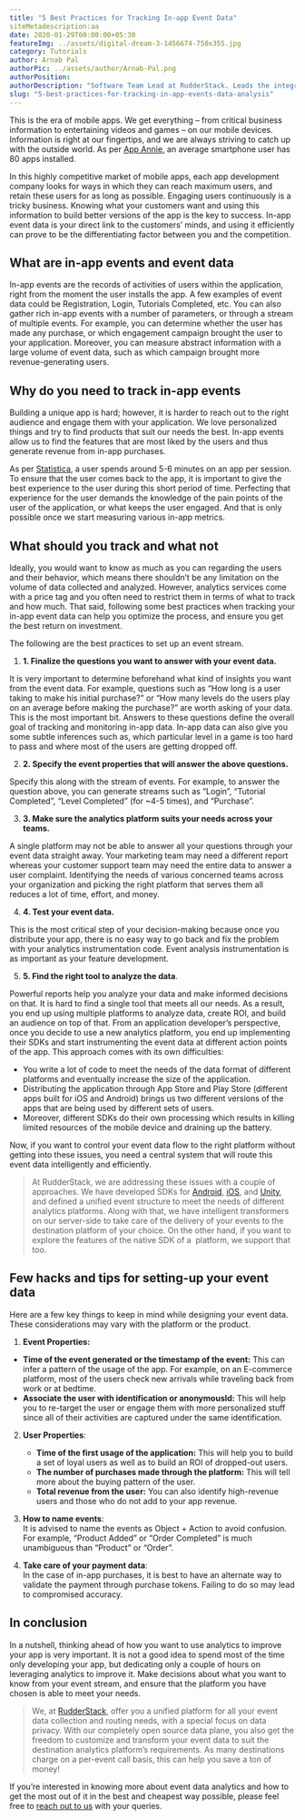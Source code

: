 ```yaml
---
title: "5 Best Practices for Tracking In-app Event Data"
siteMetadescription:aa
date: 2020-01-29T00:00:00+05:30
featureImg: ../assets/digital-dream-3-1456674-750x355.jpg
category: Tutorials
author: Arnab Pal
authorPic: ../assets/author/Arnab-Pal.png
authorPosition: 
authorDescription: "Software Team Lead at RudderStack. Leads the integrations team, and specializes in Java and Android development."
slug: "5-best-practices-for-tracking-in-app-events-data-analysis"
---
```

This is the era of mobile apps. We get everything – from critical business information to entertaining videos and games – on our mobile devices. Information is right at our fingertips, and we are always striving to catch up with the outside world. As per [App Annie](https://www.appannie.com/en/insights/market-data/app-annie-2017-retrospective/), an average smartphone user has 80 apps installed.

In this highly competitive market of mobile apps, each app development company looks for ways in which they can reach maximum users, and retain these users for as long as possible. Engaging users continuously is a tricky business. Knowing what your customers want and using this information to build better versions of the app is the key to success. In-app event data is your direct link to the customers’ minds, and using it efficiently can prove to be the differentiating factor between you and the competition.  

What are in-app events and event data
-------------------------------------

In-app events are the records of activities of users within the application, right from the moment the user installs the app. A few examples of event data could be Registration, Login, Tutorials Completed, etc. You can also gather rich in-app events with a number of parameters, or through a stream of multiple events. For example, you can determine whether the user has made any purchase, or which engagement campaign brought the user to your application. Moreover, you can measure abstract information with a large volume of event data, such as which campaign brought more revenue-generating users.

Why do you need to track in-app events
--------------------------------------

Building a unique app is hard; however, it is harder to reach out to the right audience and engage them with your application. We love personalized things and try to find products that suit our needs the best. In-app events allow us to find the features that are most liked by the users and thus generate revenue from in-app purchases. 

As per [Statistica](https://www.statista.com/statistics/202485/average-in-app-session-durations-operating-systems-worldwide/), a user spends around 5-6 minutes on an app per session. To ensure that the user comes back to the app, it is important to give the best experience to the user during this short period of time. Perfecting that experience for the user demands the knowledge of the pain points of the user of the application, or what keeps the user engaged. And that is only possible once we start measuring various in-app metrics.   

What should you track and what not
----------------------------------

Ideally, you would want to know as much as you can regarding the users and their behavior, which means there shouldn’t be any limitation on the volume of data collected and analyzed. However, analytics services come with a price tag and you often need to restrict them in terms of what to track and how much. That said, following some best practices when tracking your in-app event data can help you optimize the process, and ensure you get the best return on investment.

The following are the best practices to set up an event stream.  

1.  **1\. Finalize the questions you want to answer with your event data.** 

It is very important to determine beforehand what kind of insights you want from the event data. For example, questions such as “How long is a user taking to make his initial purchase?” or “How many levels do the users play on an average before making the purchase?” are worth asking of your data. This is the most important bit. Answers to these questions define the overall goal of tracking and monitoring in-app data. In-app data can also give you some subtle inferences such as, which particular level in a game is too hard to pass and where most of the users are getting dropped off.   

2.  **2\. Specify the event properties that will answer the above questions.**

Specify this along with the stream of events. For example, to answer the question above, you can generate streams such as “Login”, “Tutorial Completed”, “Level Completed” (for ~4-5 times), and “Purchase”.  

3.  **3\. Make sure the analytics platform suits your needs across your teams.** 

A single platform may not be able to answer all your questions through your event data straight away. Your marketing team may need a different report whereas your customer support team may need the entire data to answer a user complaint. Identifying the needs of various concerned teams across your organization and picking the right platform that serves them all reduces a lot of time, effort, and money.  

4.  **4\. Test your event data.** 

This is the most critical step of your decision-making because once you distribute your app, there is no easy way to go back and fix the problem with your analytics instrumentation code. Event analysis instrumentation is as important as your feature development.  

5.  **5\. Find the right tool to analyze the data**.

Powerful reports help you analyze your data and make informed decisions on that. It is hard to find a single tool that meets all our needs. As a result, you end up using multiple platforms to analyze data, create ROI, and build an audience on top of that. From an application developer’s perspective, once you decide to use a new analytics platform, you end up implementing their SDKs and start instrumenting the event data at different action points of the app. This approach comes with its own difficulties:

*   You write a lot of code to meet the needs of the data format of different platforms and eventually increase the size of the application.
*   Distributing the application through App Store and Play Store (different apps built for iOS and Android) brings us two different versions of the apps that are being used by different sets of users.
*   Moreover, different SDKs do their own processing which results in killing limited resources of the mobile device and draining up the battery. 

Now, if you want to control your event data flow to the right platform without getting into these issues, you need a central system that will route this event data intelligently and efficiently. 

> At RudderStack, we are addressing these issues with a couple of approaches. We have developed SDKs for [Android](https://docs.rudderstack.com/sdk-integration-guide/getting-started-with-android-sdk), [iOS](https://docs.rudderstack.com/sdk-integration-guide/getting-started-with-ios-sdk), and [Unity](https://docs.rudderstack.com/sdk-integration-guide/getting-started-with-unity-sdk), and defined a unified event structure to meet the needs of different analytics platforms. Along with that, we have intelligent transformers on our server-side to take care of the delivery of your events to the destination platform of your choice. On the other hand, if you want to explore the features of the native SDK of a  platform, we support that too.

Few hacks and tips for setting-up your event data
-------------------------------------------------

Here are a few key things to keep in mind while designing your event data. These considerations may vary with the platform or the product.  

1.  **Event Properties:**

*   **Time of the event generated or the timestamp of the event:** This can infer a pattern of the usage of the app. For example, on an E-commerce platform, most of the users check new arrivals while traveling back from work or at bedtime. 
*   **Associate the user with identification or anonymousId:** This will help you to re-target the user or engage them with more personalized stuff since all of their activities are captured under the same identification.

2.  **User Properties**:
    *   **Time of the first usage of the application:** This will help you to build a set of loyal users as well as to build an ROI of dropped-out users.
    *   **The number of purchases made through the platform:** This will tell more about the buying pattern of the user.
    *   **Total revenue from the user:** You can also identify high-revenue users and those who do not add to your app revenue.  
        
3.  **How to name events**:  
    It is advised to name the events as Object + Action to avoid confusion. For example, “Product Added” or “Order Completed” is much unambiguous than “Product” or “Order”.  
      
    
4.  **Take care of your payment data**:  
    In the case of in-app purchases, it is best to have an alternate way to validate the payment through purchase tokens. Failing to do so may lead to compromised accuracy.

In conclusion
-------------

In a nutshell, thinking ahead of how you want to use analytics to improve your app is very important. It is not a good idea to spend most of the time only developing your app, but dedicating only a couple of hours on leveraging analytics to improve it. Make decisions about what you want to know from your event stream, and ensure that the platform you have chosen is able to meet your needs.

> We, at [RudderStack](https://rudderstack.com/), offer you a unified platform for all your event data collection and routing needs, with a special focus on data privacy. With our completely open source data plane, you also get the freedom to customize and transform your event data to suit the destination analytics platform’s requirements. As many destinations charge on a per-event call basis, this can help you save a ton of money!

If you’re interested in knowing more about event data analytics and how to get the most out of it in the best and cheapest way possible, please feel free to [reach out to us](https://rudderstack.com/contact/) with your queries.